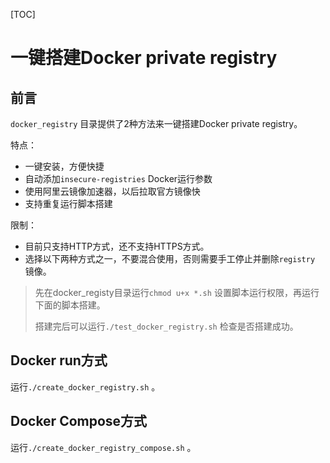 [TOC]

# 一键搭建Docker private registry



## 前言

`docker_registry` 目录提供了2种方法来一键搭建Docker private registry。



特点：

* 一键安装，方便快捷
* 自动添加`insecure-registries` Docker运行参数
* 使用阿里云镜像加速器，以后拉取官方镜像快
* 支持重复运行脚本搭建



限制：

* 目前只支持HTTP方式，还不支持HTTPS方式。
* 选择以下两种方式之一，不要混合使用，否则需要手工停止并删除`registry` 镜像。



> 先在docker_registy目录运行`chmod u+x *.sh` 设置脚本运行权限，再运行下面的脚本搭建。
>
> 搭建完后可以运行`./test_docker_registry.sh` 检查是否搭建成功。



## Docker run方式



运行`./create_docker_registry.sh` 。



## Docker Compose方式



运行`./create_docker_registry_compose.sh` 。





